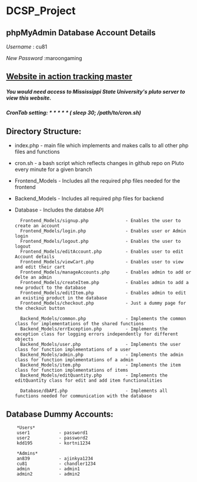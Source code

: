 # DCSP_Project

## phpMyAdmin Database Account Details
*Username* : cu81

*New Password* :maroongaming

## [Website in action tracking master](http://pluto.cse.msstate.edu/~an839/DCSP/link3_DCSP/DCSP_Project/) 
##### You would need access to Mississippi State University's pluto server to view this website. 

##### CronTab setting: * * * * * ( sleep 30; /path/to/cron.sh)

## Directory Structure: 
* index.php     - main file which implements and makes calls to all other php files and functions
* cron.sh       - a bash script which reflects changes in github repo on Pluto every minute for a given branch
* Frontend_Models      - Includes all the required php files needed for the frontend
* Backend_Models       - Includes all required php files for backend 
* Database             - Includes the databse API

        Frontend_Models/signup.php              - Enables the user to create an account
        Frontend_Models/login.php               - Enables user or Admin login 
        Frontend_Models/logout.php              - Enables the user to logout
        Frontend_Models/editAccount.php         - Enables user to edit Account details 
        Frontend_Models/viewCart.php            - Enables user to view and edit their cart 
        Frontend_Models/manageAccounts.php      - Enables admin to add or delte an admin
        Frontend_Models/createItem.php          - Enables admin to add a new product to the database
        Frontend_Models/editItem.php            - Enables admin to edit an existing product in the database
        Frontend_Models/checkout.php            - Just a dummy page for the checkout button

        Backend_Models/common.php               - Implements the common class for implementations of the shared functions
        Backend_Models/errException.php         - Implements the exception class for logging errors independently for different objects
        Backend_Models/user.php                 - Implements the user class for function implementations of a user
        Backend_Models/admin.php                - Implements the admin class for function implementations of a admin
        Backend_Models/item.php                 - Implements the item class for function implementations of items
        Backend_Models/editQuantity.php         - Implements the editQuantity class for edit and add item functionalities
        
        Database/dbAPI.php                      - Implements all functions needed for communication with the database
        
         
## Database Dummy Accounts: 

        *Users*
        user1           - password1
        user2           - password2
        kdd195          - kortni1234
        
        *Admins*
        an839           - ajinkya1234
        cu81            - chandler1234
        admin           - admin1
        admin2          - admin2
